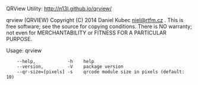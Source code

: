 QRView Utility: http://n13l.github.io/qrview/

qrview (QRVIEW) 
Copyright (C) 2014  Daniel Kubec <niel@rtfm.cz> .
This is free software; see the source for copying conditions.  There is NO
warranty; not even for MERCHANTABILITY or FITNESS FOR A PARTICULAR PURPOSE.

Usage: qrview <commands-and-parameters> <uri>

        --help,            -h    help
        --version,         -V    package version
        --qr-size=[pixels] -s    qrcode module size in pixels (default: 10)

